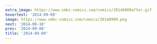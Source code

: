 ```yaml
---
extra_image: https://www.smbc-comics.com/comics/20140909after.gif
hovertext: '2014-09-09'
image: https://www.smbc-comics.com/comics/20140909.png
next: '2014-09-10'
prev: '2014-09-08'
title: '2014-09-09'
---
```

